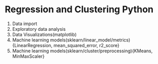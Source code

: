 # Regression and Clustering Python
1. Data import
2. Exploratory data analysis
3. Data Visualizations(matplotlib)
4. Machine learning models(sklearn/linear_model/metrics){LinearRegression, mean_squared_error, r2_score}
5. Machine learning models(sklearn/cluster/preprocessing){KMeans, MinMaxScaler}

